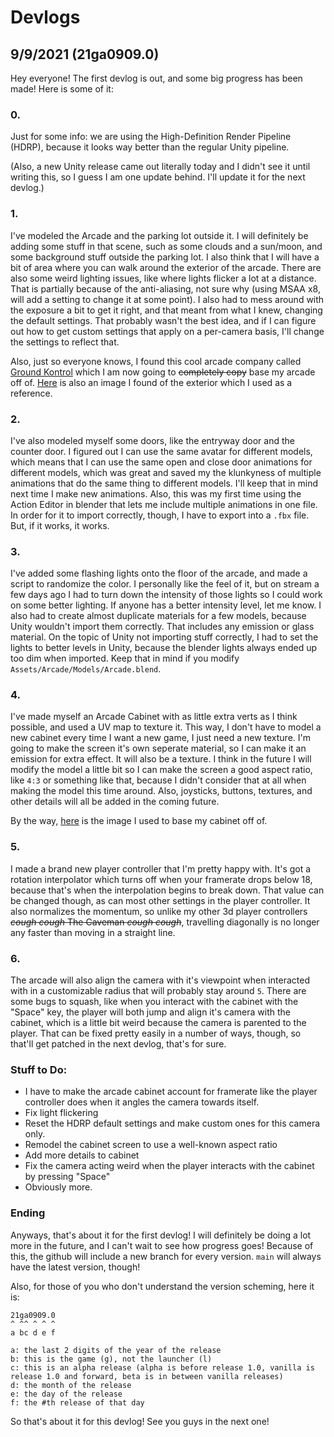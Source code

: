 # Devlogs
## 9/9/2021 (21ga0909.0)

Hey everyone! The first devlog is out, and some big progress has been made! Here is some of it:

### 0.
Just for some info: we are using the High-Definition Render Pipeline (HDRP), because it looks way better than the regular Unity pipeline.

(Also, a new Unity release came out literally today and I didn't see it until writing this, so I guess I am one update behind. I'll update it for the next devlog.)

### 1.
I've modeled the Arcade and the parking lot outside it. I will definitely be adding some stuff in that scene, such as some clouds and a sun/moon, and some background stuff outside the parking lot. I also think that I will have a bit of area where you can walk around the exterior of the arcade. There are also some weird lighting issues, like where lights flicker a lot at a distance. That is partially because of the anti-aliasing, not sure why (using MSAA x8, will add a setting to change it at some point). I also had to mess around with the exposure a bit to get it right, and that meant from what I knew, changing the default settings. That probably wasn't the best idea, and if I can figure out how to get custom settings that apply on a per-camera basis, I'll change the settings to reflect that.

Also, just so everyone knows, I found this cool arcade company called [Ground Kontrol](https://groundkontrol.com) which I am now going to ~~completely copy~~ base my arcade off of. [Here](https://res.cloudinary.com/sagacity/image/upload/c_crop,h_668,w_1072,x_0,y_0/c_limit,f_auto,fl_lossy,q_80,w_1080/Ground_Kontrol_Exterior_-_Night_-_Photo_Credit_-_Charles_Marshall_Olson_nnbgew.png) is also an image I found of the exterior which I used as a reference.

### 2.
I've also modeled myself some doors, like the entryway door and the counter door. I figured out I can use the same avatar for different models, which means that I can use the same open and close door animations for different models, which was great and saved my the klunkyness of multiple animations that do the same thing to different models. I'll keep that in mind next time I make new animations. Also, this was my first time using the Action Editor in blender that lets me include multiple animations in one file. In order for it to import correctly, though, I have to export into a `.fbx` file. But, if it works, it works.

### 3.
I've added some flashing lights onto the floor of the arcade, and made a script to randomize the color. I personally like the feel of it, but on stream a few days ago I had to turn down the intensity of those lights so I could work on some better lighting. If anyone has a better intensity level, let me know. I also had to create almost duplicate materials for a few models, because Unity wouldn't import them correctly. That includes any emission or glass material. On the topic of Unity not importing stuff correctly, I had to set the lights to better levels in Unity, because the blender lights always ended up too dim when imported. Keep that in mind if you modify `Assets/Arcade/Models/Arcade.blend`.

### 4.
I've made myself an Arcade Cabinet with as little extra verts as I think possible, and used a UV map to texture it. This way, I don't have to model a new cabinet every time I want a new game, I just need a new texture. I'm going to make the screen it's own seperate material, so I can make it an emission for extra effect. It will also be a texture. I think in the future I will modify the model a little bit so I can make the screen a good aspect ratio, like `4:3` or something like that, because I didn't consider that at all when making the model this time around. Also, joysticks, buttons, textures, and other details will all be added in the coming future.

By the way, [here](https://www.recroommasters.com/v/vspfiles/photos/RM-XT-ALPHA-JAMMA-2T.jpg) is the image I used to base my cabinet off of.

### 5.
I made a brand new player controller that I'm pretty happy with. It's got a rotation interpolator which turns off when your framerate drops below 18, because that's when the interpolation begins to break down. That value can be changed though, as can most other settings in the player controller. It also normalizes the momentum, so unlike my other 3d player controllers ~~*cough cough* The Caveman *cough cough*~~, travelling diagonally is no longer any faster than moving in a straight line.

### 6.
The arcade will also align the camera with it's viewpoint when interacted with in a customizable radius that will probably stay around `5`. There are some bugs to squash, like when you interact with the cabinet with the "Space" key, the player will both jump and align it's camera with the cabinet, which is a little bit weird because the camera is parented to the player. That can be fixed pretty easily in a number of ways, though, so that'll get patched in the next devlog, that's for sure.

### Stuff to Do:
- I have to make the arcade cabinet account for framerate like the player controller does when it angles the camera towards itself.
- Fix light flickering
- Reset the HDRP default settings and make custom ones for this camera only.
- Remodel the cabinet screen to use a well-known aspect ratio
- Add more details to cabinet
- Fix the camera acting weird when the player interacts with the cabinet by pressing "Space"
- Obviously more.

### Ending
Anyways, that's about it for the first devlog! I will definitely be doing a lot more in the future, and I can't wait to see how progress goes! Because of this, the github will include a new branch for every version. `main` will always have the latest version, though!

Also, for those of you who don't understand the version scheming, here it is:

```
21ga0909.0
^ ^^ ^ ^ ^
a bc d e f

a: the last 2 digits of the year of the release
b: this is the game (g), not the launcher (l)
c: this is an alpha release (alpha is before release 1.0, vanilla is release 1.0 and forward, beta is in between vanilla releases)
d: the month of the release
e: the day of the release
f: the #th release of that day
```

So that's about it for this devlog! See you guys in the next one!

